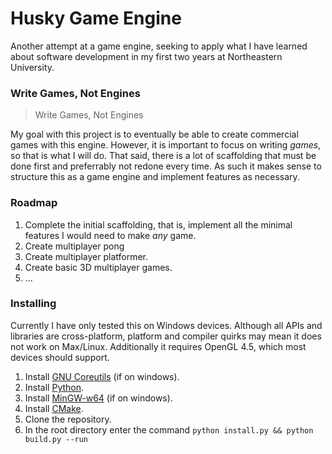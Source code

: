 # Husky Game Engine

Another attempt at a game engine, seeking to apply what I have learned about software development in my first two years at Northeastern University.

### Write Games, Not Engines

> Write Games, Not Engines

My goal with this project is to eventually be able to create commercial games with this engine. However, it is important to focus on writing _games_, so that is what I will do. That said, there is a lot of scaffolding that must be done first and preferrably not redone every time. As such it makes sense to structure this as a game engine and implement features as necessary.

### Roadmap

1. Complete the initial scaffolding, that is, implement all the minimal features I would need to make _any_ game.
2. Create multiplayer pong
3. Create multiplayer platformer.
4. Create basic 3D multiplayer games.
5. ...

### Installing

Currently I have only tested this on Windows devices. Although all APIs and libraries are cross-platform, platform and compiler quirks may mean it does not work on Max/Linux. Additionally it requires OpenGL 4.5, which most devices should support.

1. Install [GNU Coreutils](https://gnuwin32.sourceforge.net/packages/coreutils.htm) (if on windows).
2. Install [Python](https://www.python.org/).
3. Install [MinGW-w64](https://www.mingw-w64.org/) (if on windows).
4. Install [CMake](https://cmake.org/download/).
5. Clone the repository.
6. In the root directory enter the command `python install.py && python build.py --run`
